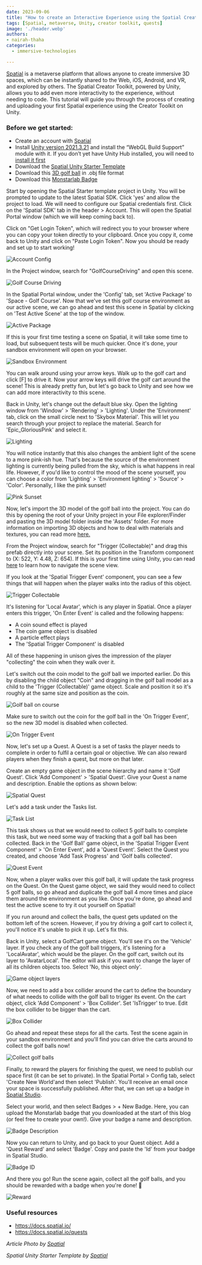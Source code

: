 ```yaml
---
date: 2023-09-06
title: "How to create an Interactive Experience using the Spatial Creator Toolkit"
tags: [Spatial, metaverse, Unity, creator toolkit, quests]  
image: './header.webp'
authors:
- nairah-thaha
categories:
  - immersive-technologies

---
```

[Spatial](https://spatial.io/) is a metaverse platform that allows anyone to create immersive 3D spaces, which can be instantly shared to the Web, iOS, Android, and VR, and explored by others. The Spatial Creator Toolkit, powered by Unity, allows you to add even more interactivity to the experience, without needing to code. This tutorial will guide you through the process of creating and uploading your first Spatial experience using the Creator Toolkit on Unity.

### Before we get started:
* Create an account with [Spatial](https://spatial.io/signup)
* Install [Unity version 2021.3.21](https://unity.com/releases/editor/whats-new/2021.3.21) and install the “WebGL Build Support” module with it. If you don’t yet have Unity Hub installed, you will need to [install it first](https://unity.com/download)
* Download the [Spatial Unity Starter Template](https://drive.google.com/file/d/1AAdOCsfh-E1OlIqAwHOgBjVBxG4CYCyN/view?usp=sharing)
* Download this [3D golf ball](https://sketchfab.com/3d-models/golf-ball-5f158949c1084575abf02437f6b43028) in .obj file format 
* Download this [Monstarlab Badge](https://drive.google.com/file/d/1qQeiCBRPuWM8B2sfJdJYPeNmhBUHVU-K/view?usp=sharing)

Start by opening the Spatial Starter template project in Unity. You will be prompted to update to the latest Spatial SDK. Click 'yes' and allow the project to load. We will need to configure our Spatial credentials first. Click on the 'Spatial SDK' tab in the header > Account. This will open the Spatial Portal window (which we will keep coming back to). 

Click on "Get Login Token", which will redirect you to your browser where you can copy your token directly to your clipboard. Once you copy it, come back to Unity and click on "Paste Login Token". Now you should be ready and set up to start working!

![Account Config](AccountConfig.webp)

In the Project window, search for "GolfCourseDriving" and open this scene.

![Golf Course Driving](Golf_Blue.webp)

In the Spatial Portal window, under the 'Config' tab, set 'Active Package' to 'Space - Golf Course'. Now that we've set this golf course environment as our active scene, we can go ahead and test this scene in Spatial by clicking on 'Test Active Scene' at the top of the window.

![Active Package](Config.webp)

If this is your first time testing a scene on Spatial, it will take some time to load, but subsequent tests will be much quicker. Once it's done, your sandbox environment will open on your browser.

![Sandbox Environment](Spatial_Course.webp)

You can walk around using your arrow keys. Walk up to the golf cart and click [F] to drive it. Now your arrow keys will drive the golf cart around the scene! This is already pretty fun, but let's go back to Unity and see how we can add more interactivity to this scene.

Back in Unity, let's change out the default blue sky. Open the lighting window from 'Window' > 'Rendering' > 'Lighting'. Under the 'Environment' tab, click on the small circle next to 'Skybox Material'. This will let you search through your project to replace the material. Search for 'Epic_GloriousPink' and select it.

![Lighting](Lighting.webp)

You will notice instantly that this also changes the ambient light of the scene to a more pink-ish hue. That's because the source of the environment lighting is currently being pulled from the sky, which is what happens in real life. However, if you'd like to control the mood of the scene yourself, you can choose a color from 'Lighting' > 'Environment lighting' > 'Source' > 'Color'. Personally, I like the pink sunset!

![Pink Sunset](Golf_Pink.webp)

Now, let's import the 3D model of the golf ball into the project. You can do this by opening the root of your Unity project in your File explorer/Finder and pasting the 3D model folder inside the 'Assets' folder. For more information on importing 3D objects and how to deal with materials and textures, you can read more [here.](https://docs.unity3d.com/Manual/ImportingModelFiles.html) 


From the Project window, search for "Trigger (Collectable)" and drag this prefab directly into your scene. Set its position in the Transform component to (X: 522, Y: 4.48, Z: 654). If this is your first time using Unity, you can read [here](https://docs.unity3d.com/Manual/SceneViewNavigation.html) to learn how to navigate the scene view. 

If you look at the 'Spatial Trigger Event' component, you can see a few things that will happen when the player walks into the radius of this object.

![Trigger Collectable](Trigger1.webp)

It's listening for 'Local Avatar', which is any player in Spatial. Once a player enters this trigger, 'On Enter Event' is called and the following happens:
- A coin sound effect is played
- The coin game object is disabled
- A particle effect plays
- The 'Spatial Trigger Component' is disabled

All of these happening in unison gives the impression of the player "collecting" the coin when they walk over it.

Let's switch out the coin model to the golf ball we imported earlier. Do this by disabling the child object "Coin" and dragging in the golf ball model as a child to the 'Trigger (Collectable)' game object. Scale and position it so it's roughly at the same size and position as the coin. 

![Golf ball on course](Ball_Course.webp)

Make sure to switch out the coin for the golf ball in the 'On Trigger Event', so the new 3D model is disabled when collected.

![On Trigger Event](Trigger2.webp)

Now, let's set up a Quest. A Quest is a set of tasks the player needs to complete in order to fulfil a certain goal or objective. We can also reward players when they finish a quest, but more on that later.

Create an empty game object in the scene hierarchy and name it 'Golf Quest'. Click 'Add Component' > 'Spatial Quest'. Give your Quest a name and description. Enable the options as shown below:

![Spatial Quest](Quest1.webp)

Let's add a task under the Tasks list.

![Task List](Task1.webp)

This task shows us that we would need to collect 5 golf balls to complete this task, but we need  some way of tracking that a golf ball has been collected. Back in the 'Golf Ball' game object, in the 'Spatial Trigger Event Component' > 'On Enter Event', add a 'Quest Event'. Select the Quest you created, and choose 'Add Task Progress' and 'Golf balls collected'.

![Quest Event](QuestEvent.webp)

Now, when a player walks over this golf ball, it will update the task progress on the Quest. On the Quest game object, we said they would need to collect 5 golf balls, so go ahead and duplicate the golf ball 4 more times and place them around the environment as you like. Once you're done, go ahead and test the active scene to try it out yourself on Spatial!


If you run around and collect the balls, the quest gets updated on the bottom left of the screen. However, if you try driving a golf cart to collect it, you'll notice it's unable to pick it up. Let's fix this.

Back in Unity, select a GolfCart game object. You'll see it's on the 'Vehicle' layer. If you check any of the golf ball triggers, it's listening for a 'LocalAvatar', which would be the player. On the golf cart, switch out its layer to 'AvatarLocal'. The editor will ask if you want to change the layer of all its children objects too. Select 'No, this object only'.

![Game object layers](Layer.webp)

Now, we need to add a box collider around the cart to define the boundary of what needs to collide with the golf ball to trigger its event. On the cart object, click 'Add Component' > 'Box Collider'. Set 'IsTrigger' to true. Edit the box collider to be bigger than the cart.

![Box Collider](Cart_Collider.webp)

Go ahead and repeat these steps for all the carts. Test the scene again in your sandbox environment and you'll find you can drive the carts around to collect the golf balls now!

![Collect golf balls](Cart_Collect.webp)


Finally, to reward the players for finishing the quest, we need to publish our space first (it can be set to private). In the Spatial Portal > Config tab, select 'Create New World'and then select 'Publish'. You'll receive an email once your space is successfully published. After that, we can set up a badge in [Spatial Studio](https://www.spatial.io/studio/worlds).

Select your world, and then select Badges > + New Badge. Here, you can upload the Monstarlab badge that you downloaded at the start of this blog (or feel free to create your own!). Give your badge a name and description.

![Badge Description](Badge.webp)

Now you can return to Unity, and go back to your Quest object. Add a 'Quest Reward' and select 'Badge'. Copy and paste the 'Id' from your badge in Spatial Studio.

![Badge ID](BadgeID.webp)

And there you go! Run the scene again, collect all the golf balls, and you should be rewarded with a badge when you're done! 🙂

![Reward](End.webp)

### Useful resources

* https://docs.spatial.io/
* https://docs.spatial.io/quests




_Article Photo by [Spatial](https://www.spatial.io/)_

_Spatial Unity Starter Template by [Spatial](https://docs.spatial.io/getting-started)_
